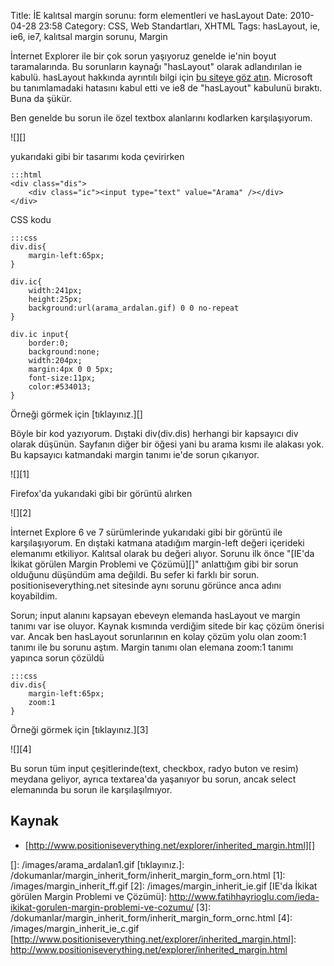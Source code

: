 Title: İE kalıtsal margin sorunu: form elementleri ve hasLayout
Date: 2010-04-28 23:58
Category: CSS, Web Standartları, XHTML
Tags: hasLayout, ie, ie6, ie7, kalıtsal margin sorunu, Margin

İnternet Explorer ile bir çok sorun yaşıyoruz genelde ie'nin boyut
taramalarında. Bu sorunların kaynağı "hasLayout" olarak adlandırılan ie
kabulü. hasLayout hakkında ayrıntılı bilgi için [bu siteye göz atın][].
Microsoft bu tanımlamadaki hatasını kabul etti ve ie8 de "hasLayout"
kabulunü bıraktı. Buna da şükür.

Ben genelde bu sorun ile özel textbox alanlarını kodlarken
karşılaşıyorum.

![][]

yukarıdaki gibi bir tasarımı koda çevirirken

	:::html
	<div class="dis">
	    <div class="ic"><input type="text" value="Arama" /></div>
	</div>


CSS kodu

	:::css
	div.dis{
		margin-left:65px;
	}
	
	div.ic{
	    width:241px; 
	    height:25px; 
	    background:url(arama_ardalan.gif) 0 0 no-repeat 
	}
	
	div.ic input{
	    border:0; 
	    background:none; 
	    width:204px; 
	    margin:4px 0 0 5px; 
	    font-size:11px; 
	    color:#534013;
	}

Örneği görmek için [tıklayınız.][]

Böyle bir kod yazıyorum. Dıştaki div(div.dis) herhangi bir kapsayıcı div
olarak düşünün. Sayfanın diğer bir öğesi yani bu arama kısmı ile alakası
yok. Bu kapsayıcı katmandaki margin tanımı ie'de sorun çıkarıyor.

![][1]

Firefox'da yukarıdaki gibi bir görüntü alırken

![][2]

İnternet Explore 6 ve 7 sürümlerinde yukarıdaki gibi bir görüntü ile
karşılaşıyorum. En dıştaki katmana atadığım margin-left değeri içerideki
elemanımı etkiliyor. Kalıtsal olarak bu değeri alıyor. Sorunu ilk önce
"[IE'da İkikat görülen Margin Problemi ve Çözümü][]" anlattığım gibi bir
sorun olduğunu düşündüm ama değildi. Bu sefer ki farklı bir sorun.
positioniseverything.net sitesinde aynı sorunu görünce anca adını
koyabildim.

Sorun; input alanını kapsayan ebeveyn elemanda hasLayout ve margin
tanımı var ise oluyor. Kaynak kısmında verdiğim sitede bir kaç çözüm
önerisi var. Ancak ben hasLayout sorunlarının en kolay çözüm yolu olan
zoom:1 tanımı ile bu sorunu aştım. Margin tanımı olan elemana zoom:1
tanımı yapınca sorun çözüldü

	:::css
	div.dis{ 
		margin-left:65px; 
		zoom:1
	}


Örneği görmek için [tıklayınız.][3]

![][4]

Bu sorun tüm input çeşitlerinde(text, checkbox, radyo buton ve resim)
meydana geliyor, ayrıca textarea'da yaşanıyor bu sorun, ancak select
elemanında bu sorun ile karşılaşılmıyor.

## Kaynak

-   [http://www.positioniseverything.net/explorer/inherited_margin.html][]

  [bu siteye göz atın]: http://www.satzansatz.de/cssd/onhavinglayout.html
  []: /images/arama_ardalan1.gif
  [tıklayınız.]: /dokumanlar/margin_inherit_form/inherit_margin_form_orn.html
  [1]: /images/margin_inherit_ff.gif
  [2]: /images/margin_inherit_ie.gif
  [IE'da İkikat görülen Margin Problemi ve Çözümü]: http://www.fatihhayrioglu.com/ieda-ikikat-gorulen-margin-problemi-ve-cozumu/
  [3]: /dokumanlar/margin_inherit_form/inherit_margin_form_ornc.html
  [4]: /images/margin_inherit_ie_c.gif
  [http://www.positioniseverything.net/explorer/inherited_margin.html]: http://www.positioniseverything.net/explorer/inherited_margin.html
